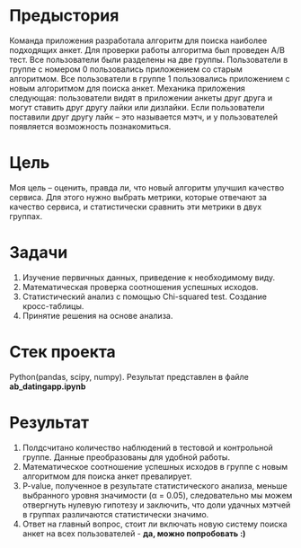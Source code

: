 # Предыстория
Команда приложения разработала алгоритм для поиска наиболее подходящих анкет. Для проверки работы алгоритма был проведен A/B тест. Все пользователи были разделены на две группы. Пользователи в группе с номером 0 пользовались приложением со старым алгоритмом. Все пользователи в группе 1 пользовались приложением с новым алгоритмом для поиска анкет.
Механика приложения следующая: пользователи видят в приложении анкеты друг друга и могут ставить друг другу лайки или дизлайки. Если пользователи поставили друг другу лайк – это называется мэтч, и у пользователей появляется возможность познакомиться.

# Цель
Моя цель – оценить, правда ли, что новый алгоритм улучшил качество сервиса. Для этого нужно выбрать метрики, которые отвечают за качество сервиса, и статистически сравнить эти метрики в двух группах.

# Задачи

1) Изучение первичных данных, приведение к необходимому виду.
2) Математическая проверка соотношения успешных исходов.
3) Статистический анализ с помощью Chi-squared test. Создание кросс-таблицы.
4) Принятие решения на основе анализа.

# Стек проекта
Python(pandas, scipy, numpy). Результат представлен в файле **ab_datingapp.ipynb**

# Результат
1) Полдсчитано количество наблюдений в тестовой и контрольной группе. Данные преобразованы для удобной работы.
2) Математическое соотношение успешных исходов в группе с новым алгоритмом для поиска анкет превалирует.
3) P-value, полученное в результате статистического анализа, меньше выбранного уровня значимости (α = 0.05), следовательно мы можем отвергнуть нулевую гипотезу и заключить, что доли удачных мэтчей в группах различаются статистически значимо.
4) Ответ на главный вопрос, стоит ли включать новую систему поиска анкет на всех пользователей - **да, можно попробовать :)**
